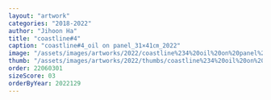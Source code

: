 ```yaml
---
layout: "artwork"
categories: "2018-2022"
author: "Jihoon Ha"
title: "coastline#4"
caption: "coastline#4_oil on panel_31×41㎝_2022"
image: "/assets/images/artworks/2022/coastline%234%20oil%20on%20panel%2031x41cm%202022.jpg"
thumb: "/assets/images/artworks/2022/thumbs/coastline%234%20oil%20on%20panel%2031x41cm%202022.jpg"
order: 22060301
sizeScore: 03
orderByYear: 2022129
---
```

